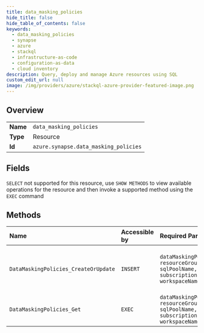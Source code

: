 ```yaml
---
title: data_masking_policies
hide_title: false
hide_table_of_contents: false
keywords:
  - data_masking_policies
  - synapse
  - azure    
  - stackql
  - infrastructure-as-code
  - configuration-as-data
  - cloud inventory
description: Query, deploy and manage Azure resources using SQL
custom_edit_url: null
image: /img/providers/azure/stackql-azure-provider-featured-image.png
---
```

  
    

## Overview
<table><tbody>
<tr><td><b>Name</b></td><td><code>data_masking_policies</code></td></tr>
<tr><td><b>Type</b></td><td>Resource</td></tr>
<tr><td><b>Id</b></td><td><code>azure.synapse.data_masking_policies</code></td></tr>
</tbody></table>

## Fields
`SELECT` not supported for this resource, use `SHOW METHODS` to view available operations for the resource and then invoke a supported method using the `EXEC` command  
## Methods
| Name | Accessible by | Required Params | Description |
|:-----|:--------------|:----------------|:------------|
| `DataMaskingPolicies_CreateOrUpdate` | `INSERT` | `dataMaskingPolicyName, resourceGroupName, sqlPoolName, subscriptionId, workspaceName` | Creates or updates a Sql pool data masking policy |
| `DataMaskingPolicies_Get` | `EXEC` | `dataMaskingPolicyName, resourceGroupName, sqlPoolName, subscriptionId, workspaceName` | Gets a Sql pool data masking policy. |
